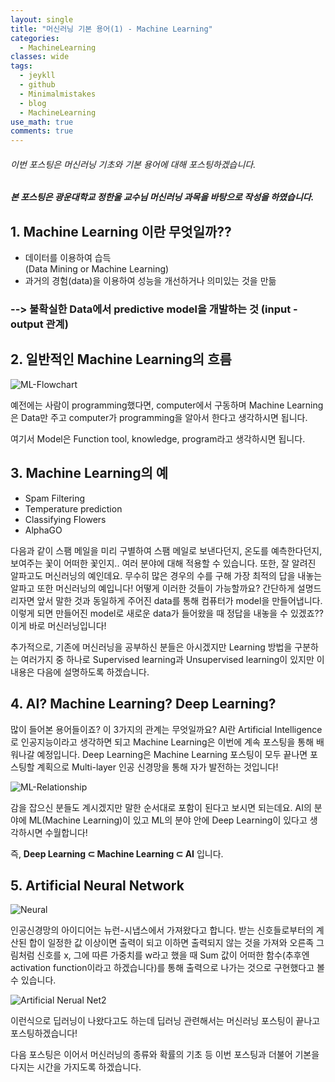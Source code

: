 ```yaml
---
layout: single
title: "머신러닝 기본 용어(1) - Machine Learning"
categories:
  - MachineLearning
classes: wide
tags:
  - jeykll
  - github
  - Minimalmistakes
  - blog
  - MachineLearning
use_math: true
comments: true
---
```


###### 이번 포스팅은 머신러닝 기초와 기본 용어에 대해 포스팅하겠습니다.

##### 본 포스팅은 광운대학교 정한울 교수님 머신러닝 과목을 바탕으로 작성을 하였습니다.

## 1. **Machine Learning** 이란 무엇일까??
 + 데이터를 이용하여 습득  
 (Data Mining or Machine Learning)  
 + 과거의 경험(data)을 이용하여 성능을 개선하거나 의미있는 것을 만듦

### --> 불확실한 Data에서 predictive model을 개발하는 것 (input - output 관계)

## 2. 일반적인 Machine Learning의 흐름

![ML-Flowchart](https://user-images.githubusercontent.com/61397479/85912569-51667480-b868-11ea-8a89-427f1868c533.PNG)  

예전에는 사람이 programming했다면, computer에서 구동하며 Machine Learning은 Data만 주고 computer가 programming을 알아서 한다고 생각하시면 됩니다.

여기서 Model은 Function tool, knowledge, program라고 생각하시면 됩니다.

## 3. Machine Learning의 예
 + Spam Filtering
 + Temperature prediction
 + Classifying Flowers
 + AlphaGO  

다음과 같이 스팸 메일을 미리 구별하여 스팸 메일로 보낸다던지, 온도를 예측한다던지, 보여주는 꽃이 어떠한 꽃인지.. 여러 분야에 대해 적용할 수 있습니다. 또한, 잘 알려진 알파고도 머신러닝의 예인데요. 무수히 많은 경우의 수를 구해 가장 최적의 답을 내놓는 알파고 또한 머신러닝의 예입니다!
어떻게 이러한 것들이 가능할까요? 간단하게 설명드리자면 앞서 말한 것과 동일하게 주어진 data를 통해 컴퓨터가 model을 만들어냅니다. 이렇게 되면 만들어진 model로 새로운 data가 들어왔을 때 정답을 내놓을 수 있겠죠?? 이게 바로 머신러닝입니다!

추가적으로, 기존에 머신러닝을 공부하신 분들은 아시겠지만 Learning 방법을 구분하는 여러가지 중 하나로 Supervised learning과 Unsupervised learning이 있지만 이 내용은 다음에 설명하도록 하겠습니다.

## 4. AI? Machine Learning? Deep Learning?  

 많이 들어본 용어들이죠? 이 3가지의 관계는 무엇일까요?
 AI란 Artificial Intelligence로 인공지능이라고 생각하면 되고 Machine Learning은 이번에 계속 포스팅을 통해 배워나갈 예정입니다. Deep Learning은 Machine Learning 포스팅이 모두 끝나면 포스팅할 계획으로 Multi-layer 인공 신경망을 통해 자가 발전하는 것입니다!

 ![ML-Relationship](https://user-images.githubusercontent.com/61397479/85913173-57ab1f80-b86d-11ea-8eb7-4e024610a1c5.PNG)  

 감을 잡으신 분들도 계시겠지만 말한 순서대로 포함이 된다고 보시면 되는데요. AI의 분야에 ML(Machine Learning)이 있고 ML의 분야 안에 Deep Learning이 있다고 생각하시면 수월합니다!  

 즉, **Deep Learning $\subset$ Machine Learning $\subset$ AI** 입니다.

## 5. Artificial Neural Network

![Neural](https://user-images.githubusercontent.com/61397479/85987539-b1a41480-ba28-11ea-9100-57318eb8a34a.png)  

인공신경망의 아이디어는 뉴런-시냅스에서 가져왔다고 합니다. 받는 신호들로부터의 계산된 합이 일정한 값 이상이면 출력이 되고 이하면 출력되지 않는 것을 가져와 오른족 그림처럼 신호를 x, 그에 따른 가중치를 w라고 했을 때 Sum 값이 어떠한 함수(추후엔 activation function이라고 하겠습니다)를 통해 출력으로 나가는 것으로 구현했다고 볼 수 있습니다.

![Artificial Nerual Net2](https://user-images.githubusercontent.com/61397479/85988179-a2719680-ba29-11ea-868e-bc2ca9ecb238.png)  

이런식으로 딥러닝이 나왔다고도 하는데 딥러닝 관련해서는 머신러닝 포스팅이 끝나고 포스팅하겠습니다!

다음 포스팅은 이어서 머신러닝의 종류와 확률의 기초 등 이번 포스팅과 더불어 기본을 다지는 시간을 가지도록 하겠습니다.

